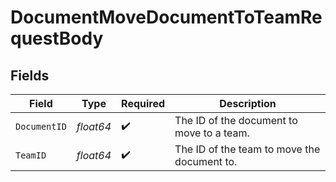 # DocumentMoveDocumentToTeamRequestBody


## Fields

| Field                                       | Type                                        | Required                                    | Description                                 |
| ------------------------------------------- | ------------------------------------------- | ------------------------------------------- | ------------------------------------------- |
| `DocumentID`                                | *float64*                                   | :heavy_check_mark:                          | The ID of the document to move to a team.   |
| `TeamID`                                    | *float64*                                   | :heavy_check_mark:                          | The ID of the team to move the document to. |